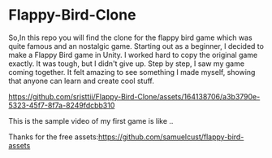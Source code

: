 # Flappy-Bird-Clone

So,In this repo you will find the clone for the flappy bird game which was quite famous and an nostalgic game.
Starting out as a beginner, I decided to make a Flappy Bird game in Unity. I worked hard to copy the original game exactly. It was tough, but I didn't give up. Step by step, I saw my game coming together. It felt amazing to see something I made myself, showing that anyone can learn and create cool stuff.

https://github.com/sristtii/Flappy-Bird-Clone/assets/164138706/a3b3790e-5323-45f7-8f7a-8249fdcbb310

This is the sample video of my first game is like ..

Thanks for the free assets:https://github.com/samuelcust/flappy-bird-assets

